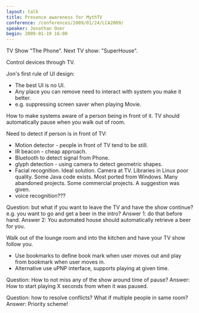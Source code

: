 ```yaml
---
layout: talk
title: Presence awareness for MythTV
conference: /conferences/2009/01/24/LCA2009/
speaker: Jonathan Oxer
begin: 2009-01-19 16:00
---
```

TV Show "The Phone".
Next TV show: "SuperHouse".

Control devices through TV.

Jon's first rule of UI design:

* The best UI is no UI.
* Any place you can remove need to interact with system you make it better.
* e.g. suppressing screen saver when playing Movie.

How to make systems aware of a person being in front of it. TV should
automatically pause when you walk out of room.

Need to detect if person is in front of TV:

* Motion detector - people in front of TV tend to be still.
* IR beacon - cheap approach.
* Bluetooth to detect signal from Phone.
* glyph detection - using camera to detect geometric shapes.
* Facial recognition. Ideal solution. Camera at TV. Libraries in Linux
poor quality. Some Java code exists. Most ported from Windows. Many abandoned
projects. Some commercial projects. A suggestion was given.
* voice recognition???

Question: but what if you want to leave the TV and have the show continue? e.g.
you want to go and get a beer in the intro? Answer 1: do that before hand.
Answer 2: You automated house should automatically retrieve a beer for you.

Walk out of the lounge room and into the kitchen and have your TV show follow you.

* Use bookmarks to define book mark when user moves out and play from bookmark
when user moves in.
* Alternative use uPNP interface, supports playing at given time.

Question: How to not miss any of the show around time of pause?
Answer: How to start playing X seconds from when it was paused.

Question: how to resolve conflicts? What if multiple people in same room?
Answer: Priority scheme!
